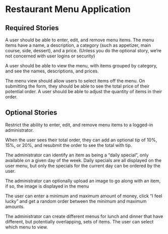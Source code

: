 # Restaurant Menu Application

## Required Stories

A user should be able to enter, edit, and remove menu items. The menu items have a name, a description, a category (such as appetizer, main course, side, dessert), and a price. (Unless you do the optional story, we’re not concerned with user logins or security)

A user should be able to view the menu, with items grouped by category, and see the names, descriptions, and prices.

The menu view should allow users to select items off the menu. On submitting the form, they should be able to see the total price of their potential order. A user should be able to adjust the quantity of items in their order.

## Optional Stories

Restrict the ability to enter, edit, and remove menu items to a logged-in administrator.

When the user sees their total order, they can add an optional tip of 10%, 15%, or 20%, and resubmit the order to see the total with tip.

The administrator can identify an item as being a “daily special”, only available on a given day of the week. Daily specials are all displayed on the user menu, but only the specials for the current day can be ordered by the user.

The administrator can optionally upload an image to go along with an item, if so, the image is displayed in the menu

The user can enter a minimum and maximum amount of money, click “I feel lucky” and get a random order between the minimum and maximum amounts.

The administrator can create different menus for lunch and dinner that have different, but potentially overlapping, sets of items. The user can select which menu to view.
